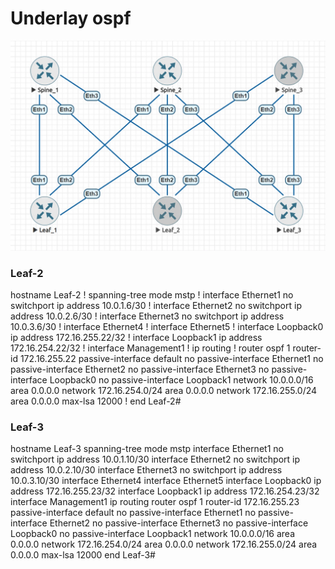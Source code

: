 # Underlay ospf
![alt](https://github.com/izagoskin/OTUS/blob/c0bf1a5d016c42fa695e83bd4ad5e021a7351006/Lab2/schema.jpg "Схема")

### Leaf-2
hostname Leaf-2
!
spanning-tree mode mstp
!
interface Ethernet1
   no switchport
   ip address 10.0.1.6/30
!
interface Ethernet2
   no switchport
   ip address 10.0.2.6/30
!
interface Ethernet3
   no switchport
   ip address 10.0.3.6/30
!
interface Ethernet4
!
interface Ethernet5
!
interface Loopback0
   ip address 172.16.255.22/32
!
interface Loopback1
   ip address 172.16.254.22/32
!
interface Management1
!
ip routing
!
router ospf 1
   router-id 172.16.255.22
   passive-interface default
   no passive-interface Ethernet1
   no passive-interface Ethernet2
   no passive-interface Ethernet3
   no passive-interface Loopback0
   no passive-interface Loopback1
   network 10.0.0.0/16 area 0.0.0.0
   network 172.16.254.0/24 area 0.0.0.0
   network 172.16.255.0/24 area 0.0.0.0
   max-lsa 12000
!
end
Leaf-2#

### Leaf-3
hostname Leaf-3
spanning-tree mode mstp
interface Ethernet1
   no switchport
   ip address 10.0.1.10/30
interface Ethernet2
   no switchport
   ip address 10.0.2.10/30
interface Ethernet3
   no switchport
   ip address 10.0.3.10/30
interface Ethernet4
interface Ethernet5
interface Loopback0
   ip address 172.16.255.23/32
interface Loopback1
   ip address 172.16.254.23/32
interface Management1
ip routing
router ospf 1
   router-id 172.16.255.23
   passive-interface default
   no passive-interface Ethernet1
   no passive-interface Ethernet2
   no passive-interface Ethernet3
   no passive-interface Loopback0
   no passive-interface Loopback1
   network 10.0.0.0/16 area 0.0.0.0
   network 172.16.254.0/24 area 0.0.0.0
   network 172.16.255.0/24 area 0.0.0.0
   max-lsa 12000
end
Leaf-3#
